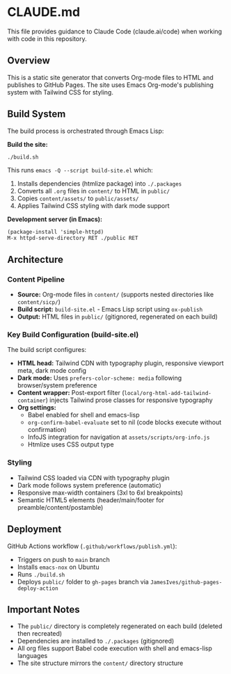 # CLAUDE.md

This file provides guidance to Claude Code (claude.ai/code) when working with code in this repository.

## Overview

This is a static site generator that converts Org-mode files to HTML and publishes to GitHub Pages. The site uses Emacs Org-mode's publishing system with Tailwind CSS for styling.

## Build System

The build process is orchestrated through Emacs Lisp:

**Build the site:**
```bash
./build.sh
```

This runs `emacs -Q --script build-site.el` which:
1. Installs dependencies (htmlize package) into `./.packages`
2. Converts all `.org` files in `content/` to HTML in `public/`
3. Copies `content/assets/` to `public/assets/`
4. Applies Tailwind CSS styling with dark mode support

**Development server (in Emacs):**
```emacs-lisp
(package-install 'simple-httpd)
M-x httpd-serve-directory RET ./public RET
```

## Architecture

### Content Pipeline
- **Source:** Org-mode files in `content/` (supports nested directories like `content/sicp/`)
- **Build script:** `build-site.el` - Emacs Lisp script using `ox-publish`
- **Output:** HTML files in `public/` (gitignored, regenerated on each build)

### Key Build Configuration (build-site.el)

The build script configures:
- **HTML head:** Tailwind CDN with typography plugin, responsive viewport meta, dark mode config
- **Dark mode:** Uses `prefers-color-scheme: media` following browser/system preference
- **Content wrapper:** Post-export filter (`local/org-html-add-tailwind-container`) injects Tailwind prose classes for responsive typography
- **Org settings:**
  - Babel enabled for shell and emacs-lisp
  - `org-confirm-babel-evaluate` set to nil (code blocks execute without confirmation)
  - InfoJS integration for navigation at `assets/scripts/org-info.js`
  - Htmlize uses CSS output type

### Styling
- Tailwind CSS loaded via CDN with typography plugin
- Dark mode follows system preference (automatic)
- Responsive max-width containers (3xl to 6xl breakpoints)
- Semantic HTML5 elements (header/main/footer for preamble/content/postamble)

## Deployment

GitHub Actions workflow (`.github/workflows/publish.yml`):
- Triggers on push to `main` branch
- Installs `emacs-nox` on Ubuntu
- Runs `./build.sh`
- Deploys `public/` folder to `gh-pages` branch via `JamesIves/github-pages-deploy-action`

## Important Notes

- The `public/` directory is completely regenerated on each build (deleted then recreated)
- Dependencies are installed to `./.packages` (gitignored)
- All org files support Babel code execution with shell and emacs-lisp languages
- The site structure mirrors the `content/` directory structure